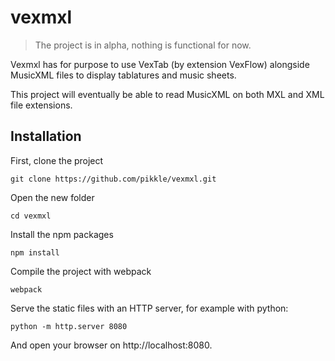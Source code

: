 # vexmxl
> The project is in alpha, nothing is functional for now.

Vexmxl has for purpose to use VexTab (by extension VexFlow) alongside MusicXML files to display tablatures and music sheets.

This project will eventually be able to read MusicXML on both MXL and XML file extensions.

## Installation
First, clone the project
```
git clone https://github.com/pikkle/vexmxl.git
```
Open the new folder
```
cd vexmxl
```
Install the npm packages
```
npm install
```
Compile the project with webpack
```
webpack
```
Serve the static files with an HTTP server, for example with python:
```
python -m http.server 8080
```
And open your browser on http://localhost:8080.
